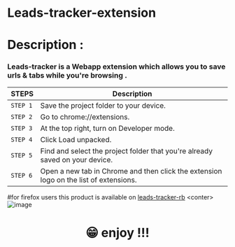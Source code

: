 # Leads-tracker-extension

# Description :

### Leads-tracker is a Webapp extension which allows you to save urls & tabs while you're browsing .
| STEPS  | Description|
|------------|---------------------------------|
|```STEP 1```|Save the project folder to your device. |
|```STEP 2```|Go to chrome://extensions. |
|```STEP 3```|At the top right, turn on Developer mode. |
|```STEP 4```|Click Load unpacked. |
|```STEP 5```|Find and select the project folder that you're already saved on your device. |
|```STEP 6```|Open a new tab in Chrome and then click the extension logo on the list of extensions. |





#for firefox users this product is available on [leads-tracker-rb]([https://www.google.com](https://addons.mozilla.org/en-US/firefox/addon/leads-tracker-rb/))
<conter> ![image](https://user-images.githubusercontent.com/92509001/177959733-e87af1b2-daa3-4086-a408-354bcbe65216.png) </center>

<h1>
  <p align="center">😁 enjoy !!!
  </p>
</h1>

